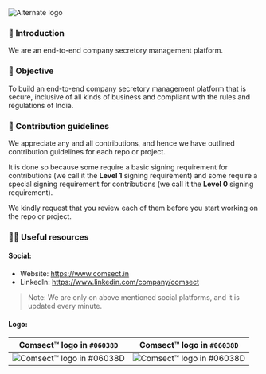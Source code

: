 <picture>
  <source media="(prefers-color-scheme: dark)" srcset="https://github.com/comsect/.github/assets/68323012/f85f61d2-0215-4656-8ee4-3d7062024c5b">
  <source media="(prefers-color-scheme: light)" srcset="https://github.com/comsect/.github/assets/68323012/f85f61d2-0215-4656-8ee4-3d7062024c5b">
  <img alt="Alternate logo" src="https://github.com/comsect/.github/assets/68323012/915f8684-75ba-41f6-af17-6a55eb4867d4">
</picture>

### 👋 Introduction

We are an end-to-end company secretory management platform.

### 🎯 Objective

To build an end-to-end company secretory management platform that is secure, inclusive of all kinds of business and compliant with the rules and regulations of India.

### 🌈 Contribution guidelines

We appreciate any and all contributions, and hence we have outlined contribution guidelines for each repo or project.

It is done so because some require a basic signing requirement for contributions (we call it the **Level 1** signing requirement) and some require a special signing requirement for contributions (we call it the **Level 0** signing requirement).

We kindly request that you review each of them before you start working on the repo or project.


### 👩‍💻 Useful resources

#### Social:
  - Website: https://www.comsect.in
  - LinkedIn: https://www.linkedin.com/company/comsect

> Note: We are only on above mentioned social platforms, and it is updated every minute.

#### Logo:

Comsect™ logo in `#06038D` |    Comsect™ logo in `#06038D`
:-------------------------: |  :-------------------------:
![ Comsect™ logo in `#06038D`](https://github.com/comsect/.github/assets/68323012/24ad999a-19cf-4e75-88a4-5676318012d5) | ![ Comsect™ logo in `#06038D`](https://github.com/comsect/.github/assets/68323012/f9fa4bbe-8b92-456f-95e3-d815a3a9c8cc)





